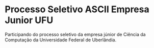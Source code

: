 # Processo Seletivo ASCII Empresa Junior UFU
 Participando do processo seletivo da empresa júnior de Ciência da Computação da Universidade Federal de Uberlândia.
